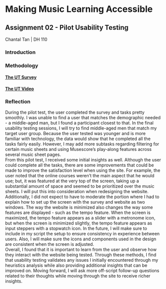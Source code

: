 # **Making Music Learning Accessible**
## Assignment 02 - Pilot Usability Testing
Chantal Tan | DH 110

### Introduction

### Methodology


#### [The UT Survey](https://forms.gle/3Vc6yQHC3dsDsKdT9)
#### [The UT Video](https://drive.google.com/file/d/1KShZVl-X50PUn44l9rdHen5__vFoGe7h/view?usp=sharing)

### Reflection
During the pilot test, the user completed the survey and tasks pretty smoothly. I was unable to find a user that matches the demographic needed - a middle-aged man, but I found a participant closest to that. In the final usability testing sessions, I will try to find middle-aged men that match my target user group. Because the user tested was younger and is more familiar with technology, the data would show that he completed all the tasks fairly easily. However, I may add more subtasks regarding filtering for certain music sheets and using Musescore’s play-along features across several music sheet pages.<br>From this pilot test, I received some initial insights as well. Although the user could complete all the tasks, there are some improvements that could be made to improve the satisfaction level when using the site. For example, the user noted that the online courses weren’t the main aspect that he would use; but, it was featured at the very top of the screen, taking up a substantial amount of space and seemed to be prioritized over the music sheets. I will put this into consideration when redesigning the website.<br>Additionally, I did not expect to have to moderate the portion where I had to explain how to set up the screen with the survey and website as two windows. The way the website is minimized also changes the way some features are displayed - such as the tempo feature. When the screen is maximized, the tempo feature appears as a slider with a metronome icon, but when the screen is minimized slightly, the tempo feature appears as input steppers with a stopwatch icon. In the future, I will make sure to include in my script the setup to ensure consistency in experience between users. Also, I will make sure the icons and components used in the design are consistent when the screen is adjusted.<br>Overall, I found that it is important to learn from the user and observe how they interact with the website being tested. Through these methods, I find that usability testing validates any issues I initially encountered through my heuristics analysis while also providing additional insights that can be improved on. Moving forward, I will ask more off-script follow-up questions related to their thoughts while moving through the site to receive richer insights. 


